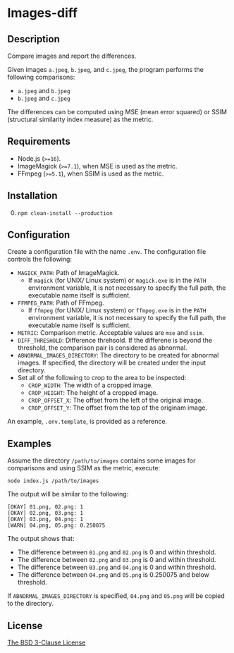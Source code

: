 # Images-diff #

## Description ##

Compare images and report the differences.

Given images `a.jpeg`, `b.jpeg`, and `c.jpeg`, the program performs the
following comparisons:

* `a.jpeg` and `b.jpeg`
* `b.jpeg` and `c.jpeg`

The differences can be computed using MSE (mean error squared) or SSIM
(structural similarity index measure) as the metric.

## Requirements ##

* Node.js (`>=16`).
* ImageMagick (`>=7.1`), when MSE is used as the metric.
* FFmpeg (`>=5.1`), when SSIM is used as the metric.

## Installation ##

0. `npm clean-install --production`

## Configuration ##

Create a configuration file with the name `.env`. The configuration file
controls the following:

* `MAGICK_PATH`: Path of ImageMagick.
  * If `magick` (for UNIX/ Linux system) or `magick.exe` is in the `PATH`
    environment variable, it is not necessary to specify the full path, the
    executable name itself is sufficient.
* `FFMPEG_PATH`: Path of FFmpeg.
  * If `ffmpeg` (for UNIX/ Linux system) or `ffmpeg.exe` is in the `PATH`
    environment variable, it is not necessary to specify the full path, the
    executable name itself is sufficient.
* `METRIC`: Comparison metric. Acceptable values are `mse` and `ssim`.
* `DIFF_THRESHOLD`: Difference threhsold. If the differene is beyond the
  threshold, the comparison pair is considered as abnormal.
* `ABNORMAL_IMAGES_DIRECTORY`: The directory to be created for abnormal images.
  If specified, the directory will be created under the input directory.
* Set all of the following to crop to the area to be inspected:
  * `CROP_WIDTH`: The width of a cropped image.
  * `CROP_HEIGHT`: The height of a cropped image.
  * `CROP_OFFSET_X`: The offset from the left of the original image.
  * `CROP_OFFSET_Y`: The offset from the top of the originam image.

An example, `.env.template`, is provided as a reference.

## Examples ##

Assume the directory `/path/to/images` contains some images for comparisons and
using SSIM as the metric, execute:

```
node index.js /path/to/images
```

The output will be similar to the following:

```
[OKAY] 01.png, 02.png: 1
[OKAY] 02.png, 03.png: 1
[OKAY] 03.png, 04.png: 1
[WARN] 04.png, 05.png: 0.250075
```

The output shows that:

* The difference between `01.png` and `02.png` is 0 and within threshold.
* The difference between `02.png` and `03.png` is 0 and within threshold.
* The difference between `03.png` and `04.png` is 0 and within threshold.
* The difference between `04.png` and `05.png` is 0.250075 and below threshold.

If `ABNORMAL_IMAGES_DIRECTORY` is specified, `04.png` and `05.png` will be
copied to the directory.

## License ##

[The BSD 3-Clause License](http://opensource.org/licenses/BSD-3-Clause)
